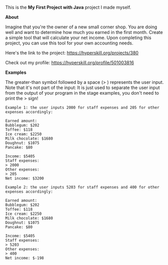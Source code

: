 This is the **My First Project with Java** project I made myself.

**About**
<p>Imagine that you're the owner of a new small corner shop. You are doing well and want to determine how much you earned in the first month. Create a simple tool that will calculate your net income. Upon completing this project, you can use this tool for your own accounting needs.</p>

Here's the link to the project: https://hyperskill.org/projects/380

Check out my profile: https://hyperskill.org/profile/501003816

**Examples**

The greater-than symbol followed by a space (> ) represents the user input. Note that it's not part of the input: It is just used to separate the user input from the output of your program in the stage examples, you don't need to print the > sign!

```
Example 1: the user inputs 2000 for staff expenses and 205 for other expenses accordingly:

Earned amount:
Bubblegum: $202
Toffee: $118
Ice cream: $2250
Milk chocolate: $1680
Doughnut: $1075
Pancake: $80

Income: $5405
Staff expenses:
> 2000
Other expenses:
> 205
Net income: $3200

Example 2: the user inputs 5203 for staff expenses and 400 for other expenses accordingly:

Earned amount:
Bubblegum: $202
Toffee: $118
Ice cream: $2250
Milk chocolate: $1680
Doughnut: $1075
Pancake: $80

Income: $5405
Staff expenses:
> 5203
Other expenses:
> 400
Net income: $-198
```
